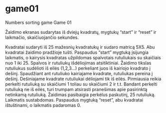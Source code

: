 # game01
Numbers sorting game
Game 01


Žaidimo ekranas sudarytas iš dviejų kvadratų, mygtukų “start” ir “reset” ir laikmačio, skaičiuojančio sekundes.

Kvadratai sudaryti iš 25 mažesnių kvadratukų ir sudaro matricą 5X5. Abu kvadratai žaidimo pradžioje tušti. Paspaudus “start” mygtuką įsijungia laikmatis, o kairysis kvadratas užpildomas spalvotais rutuliukais su skaičiais nuo 1 iki 25. Spalvos ir rutuliukų išdėliojimas atsitiktiniai. Žaidimo tikslas rutuliukus sudėlioti iš eilės (1,2,3…) perkeliant juos iš kairiojo kvadrato į dešinį. Spaudžiant ant rutuliuko kairiajame kvadrate, rutuliukas pereina į dešinį. Dešiniajame kvadrate rutuliukai dėliojami tik iš eilės. Pirmiausia reikia perkelti rutuliuką su skaičiumi 1 toliau su skaičiumi 2 ir t.t. Bandant perkelti rutuliuką ne iš eilės, turi trumpam atsirasti pranešimas apie pasirinktą netinkamą rutuliuką. Žaidimas pasibaigia perkėlus paskutinį, 25 rutuliuką. Laikmatis sustabdomas. Paspaudus mygtuką “reset”, abu kvadratai ištuštinami, o laikmatis padaromas 0.
